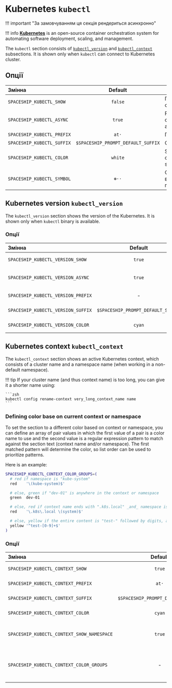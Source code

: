 # Kubernetes `kubectl`

!!! important "За замовчуванням ця секція рендериться асинхронно"

!!! info
    [**Kubernetes**](https://kubernetes.io) is an open-source container orchestration system for automating software deployment, scaling, and management.

The `kubectl` section consists of [`kubectl_version`](#kubernetes-version-kubectl_version) and [`kubectl_context`](#kubernetes-context-kubectl_context) subsections. It is shown only when `kubectl` can connect to Kubernetes cluster.

## Опції

| Змінна                     |              Default               | Meaning                                 |
|:-------------------------- |:----------------------------------:| --------------------------------------- |
| `SPACESHIP_KUBECTL_SHOW`   |              `false`               | Показати секцію                         |
| `SPACESHIP_KUBECTL_ASYNC`  |               `true`               | Рендерити секцію асинхронно             |
| `SPACESHIP_KUBECTL_PREFIX` |               `at·`                | Префікс секції                          |
| `SPACESHIP_KUBECTL_SUFFIX` | `$SPACESHIP_PROMPT_DEFAULT_SUFFIX` | Суфікс секції                           |
| `SPACESHIP_KUBECTL_COLOR`  |              `white`               | Section's color of Kubernetes section   |
| `SPACESHIP_KUBECTL_SYMBOL` |               `☸️··`               | Символ, що відображається перед секцією |

## Kubernetes version `kubectl_version`

The `kubectl_version` section shows the version of the Kubernetes. It is shown only when `kubectl` binary is available.

### Опції

| Змінна                             |              Default               | Meaning                     |
|:---------------------------------- |:----------------------------------:| --------------------------- |
| `SPACESHIP_KUBECTL_VERSION_SHOW`   |               `true`               | Show subsection             |
| `SPACESHIP_KUBECTL_VERSION_ASYNC`  |               `true`               | Рендерити секцію асинхронно |
| `SPACESHIP_KUBECTL_VERSION_PREFIX` |                 -                  | Subsection's prefix         |
| `SPACESHIP_KUBECTL_VERSION_SUFFIX` | `$SPACESHIP_PROMPT_DEFAULT_SUFFIX` | Subsection's suffix         |
| `SPACESHIP_KUBECTL_VERSION_COLOR`  |               `cyan`               | Subsection's color          |

## Kubernetes context `kubectl_context`

The `kubectl_context` section shows an active Kubernetes context, which consists of a cluster name and a namespace name (when working in a non-default namespace).

!!! tip
    If your cluster name (and thus context name) is too long, you can give it a shorter name using:

    ```zsh
    kubectl config rename-context very_long_context_name name
    ```

### Defining color base on current context or namespace

To set the section to a different color based on context or namespace, you can define an array of pair values in which the first value of a pair is a color name to use and the second value is a regular expression pattern to match against the section text (context name and/or namespace). The first matched pattern will determine the color, so list order can be used to prioritize patterns.

Here is an example:

```zsh title=".zshrc"
SPACESHIP_KUBECTL_CONTEXT_COLOR_GROUPS=(
  # red if namespace is "kube-system"
  red    '\(kube-system)$'

  # else, green if "dev-01" is anywhere in the context or namespace
  green  dev-01

  # else, red if context name ends with ".k8s.local" _and_ namespace is "system"
  red    '\.k8s\.local \(system)$'

  # else, yellow if the entire content is "test-" followed by digits, and no namespace is displayed
  yellow '^test-[0-9]+$'
)
```

### Опції

| Змінна                                     |              Default               | Meaning                                       |
|:------------------------------------------ |:----------------------------------:| --------------------------------------------- |
| `SPACESHIP_KUBECTL_CONTEXT_SHOW`           |               `true`               | Show subsection                               |
| `SPACESHIP_KUBECTL_CONTEXT_PREFIX`         |               `at·`                | Subsection's prefix                           |
| `SPACESHIP_KUBECTL_CONTEXT_SUFFIX`         | `$SPACESHIP_PROMPT_DEFAULT_SUFFIX` | Subsection's suffix                           |
| `SPACESHIP_KUBECTL_CONTEXT_COLOR`          |               `cyan`               | Subsection's color                            |
| `SPACESHIP_KUBECTL_CONTEXT_SHOW_NAMESPACE` |               `true`               | Should namespace be also displayed            |
| `SPACESHIP_KUBECTL_CONTEXT_COLOR_GROUPS`   |                 -                  | _Array_ of pairs of colors and match patterns |
